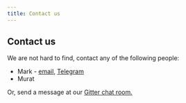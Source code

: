 ```yaml
---
title: Contact us
---
```


## Contact us

We are not hard to find, contact any of the following people:

* Mark - [email](mailto:hi@markjeee.com), [Telegram](https://t.me/markjeee)
* Murat

Or, send a message at our [Gitter chat room.](https://gitter.im/cebucodecamp/loft)
